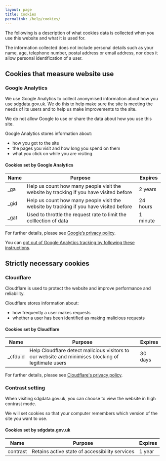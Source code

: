 ```yaml
---
layout: page
title: Cookies
permalink: /help/cookies/
---
```

The following is a description of what cookies data is collected when you use this website and what it is used for.

The information collected does not include personal details such as your name, age, telephone number, postal address or email address, nor does it allow personal identification of a user.

## Cookies that measure website use

### Google Analytics

We use Google Analytics to collect anonymised information about how you use sdgdata.gov.uk. We do this to help make sure the site is meeting the needs of its users and to help us make improvements to the site.

We do not allow Google to use or share the data about how you use this site.

Google Analytics stores information about:

- how you got to the site
- the pages you visit and how long you spend on them
- what you click on while you are visiting

#### Cookies set by Google Analytics

|Name|Purpose|Expires|
|----|-------|-------|
|_ga|Help us count how many people visit the website by tracking if you have visited before|2 years|
|_gid|Help us count how many people visit the website by tracking if you have visited before|24 hours|
|_gat|Used to throttle the request rate to limit the colllection of data|1 minute|

For further details, please see [Google’s privacy policy](https://www.google.com/policies/privacy/).

You can [opt out of Google Analytics tracking by following these instructions](https://tools.google.com/dlpage/gaoptout).

## Strictly necessary cookies

### Cloudflare

Cloudflare is used to protect the website and improve performance and reliability.

Cloudflare stores information about:

- how frequently a user makes requests
- whether a user has been identified as making malicious requests

#### Cookies set by Cloudflare

|Name|Purpose|Expires|
|----|-------|-------|
|_cfduid|Help Cloudflare detect malicious visitors to our website and minimises blocking of legitimate users|30 days|

For further details, please see [Cloudflare's privacy policy](https://www.cloudflare.com/en-gb/privacypolicy/).

### Contrast setting

When visiting sdgdata.gov.uk, you can choose to view the website in high contrast mode.

We will set cookies so that your computer remembers which version of the site you want to use.

#### Cookies set by sdgdata.gov.uk

|Name|Purpose|Expires|
|----|-------|-------|
|contrast|Retains active state of accessibility services|1 year|
